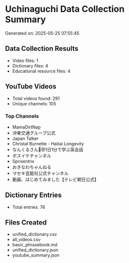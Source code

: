 # Uchinaguchi Data Collection Summary

Generated on: 2025-05-25 07:55:45

## Data Collection Results

- Video files: 1
- Dictionary files: 4
- Educational resource files: 4

## YouTube Videos

- Total videos found: 291
- Unique channels: 105

### Top Channels

- MamaDirtNap
- 沖東交通グループ公式
- Japan Talker
- Christal Burnette - Haitai Longevity
- なんくるさん🌺@1日1分で学ぶ英会話
- ボスイケチャンネル
- Sprixentrix
- おきなわちゃんねる
- マセキ芸能社公式チャンネル
- 動画、はじめてみました【テレビ朝日公式】

## Dictionary Entries

- Total entries: 76

## Files Created

- unified_dictionary.csv
- all_videos.csv
- basic_phrasebook.md
- unified_dictionary.json
- youtube_summary.json

